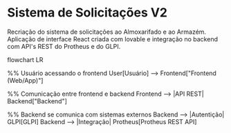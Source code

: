 # Sistema de Solicitações V2

Recriação do sistema de solicitações ao Almoxarifado e ao Armazém. Aplicação de interface React criada com lovable e integração no backend com API's REST do Protheus e do GLPI.

flowchart LR

   %% Usuário acessando o frontend
   User[Usuário] --> Frontend["Frontend (Web/App)"]

   %% Comunicação entre frontend e backend
   Frontend --> |API REST| Backend["Backend"]

   %% Backend se comunica com sistemas externos
   Backend --> |Autentição| GLPI[GLPI]
   Backend --> |Integração| Protheus[Protheus REST API]
